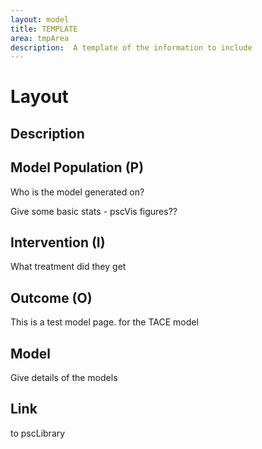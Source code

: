 ```yaml
---
layout: model
title: TEMPLATE
area: tmpArea
description:  A template of the information to include
---
```


# Layout

## Description

## Model Population (P)

Who is the model generated on?

Give some basic stats - pscVis figures??


## Intervention (I)

What treatment did they get

## Outcome (O)

This is a test model page. for the TACE model

## Model

Give details of the models

## Link

to pscLibrary


